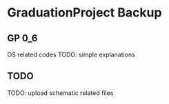 # GraduationProject Backup

## GP 0_6

OS related codes
TODO: simple explanations

## TODO

TODO: upload schematic related files
